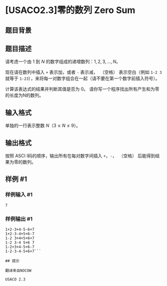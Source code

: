# [USACO2.3]零的数列 Zero Sum

## 题目背景



## 题目描述

请考虑一个由 $1$ 到 $N$ 的数字组成的递增数列：$1, 2, 3, \ldots, N$。

现在请在数列中插入 `+` 表示加，或者 `-` 表示减，` `（空格） 表示空白（例如 `1-2 3` 就等于 `1-23`），来将每一对数字组合在一起（请不要在第一个数字前插入符号）。

计算该表达式的结果并判断其值是否为 $0$。 请你写一个程序找出所有产生和为零的长度为N的数列。


## 输入格式

单独的一行表示整数 $N$（$3 \leq N \leq 9$）。


## 输出格式

按照 ASCI I码的顺序，输出所有在每对数字间插入 `+`，`-`，` `（空格） 后能得到结果为零的数列。


## 样例 #1

### 样例输入 #1
```
7
```

### 样例输出 #1

```
1+2-3+4-5-6+7
1+2-3-4+5+6-7
1-2 3+4+5+6+7
1-2 3-4 5+6 7
1-2+3+4-5+6-7
1-2-3-4-5+6+7```

## 提示

翻译来自NOCOW

USACO 2.3

